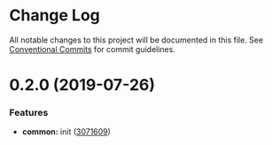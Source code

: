 # Change Log

All notable changes to this project will be documented in this file.
See [Conventional Commits](https://conventionalcommits.org) for commit guidelines.

# 0.2.0 (2019-07-26)


### Features

* **common:** init ([3071609](https://github.com/epochcrysis/web/commit/3071609))
